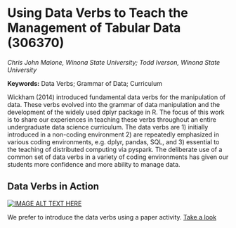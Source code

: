 
# Using Data Verbs to Teach the Management of Tabular Data (306370)
*Chris John Malone, Winona State University; Todd Iverson, Winona State University*

**Keywords:** Data Verbs; Grammar of Data; Curriculum

Wickham (2014) introduced fundamental data verbs for the manipulation of data. These verbs evolved into the grammar of data manipulation and the development of the widely used dplyr package in R. The focus of this work is to share our experiences in teaching these verbs throughout an entire undergraduate data science curriculum. The data verbs are 1) initially introduced in a non-coding environment 2) are repeatedly emphasized in various coding environments, e.g. dplyr, pandas, SQL, and 3) essential to the teaching of distributed computing via pyspark. The deliberate use of a common set of data verbs in a variety of coding environments has given our students more confidence and more ability to manage data. 

## Data Verbs in Action

[![IMAGE ALT TEXT HERE](https://img.youtube.com/vi/i2JmOiAF31U/0.jpg)](https://www.youtube.com/watch?v=i2JmOiAF31U) 

We prefer to introduce the data verbs using a paper activity.  [Take a look](https://youtu.be/i2JmOiAF31U)
